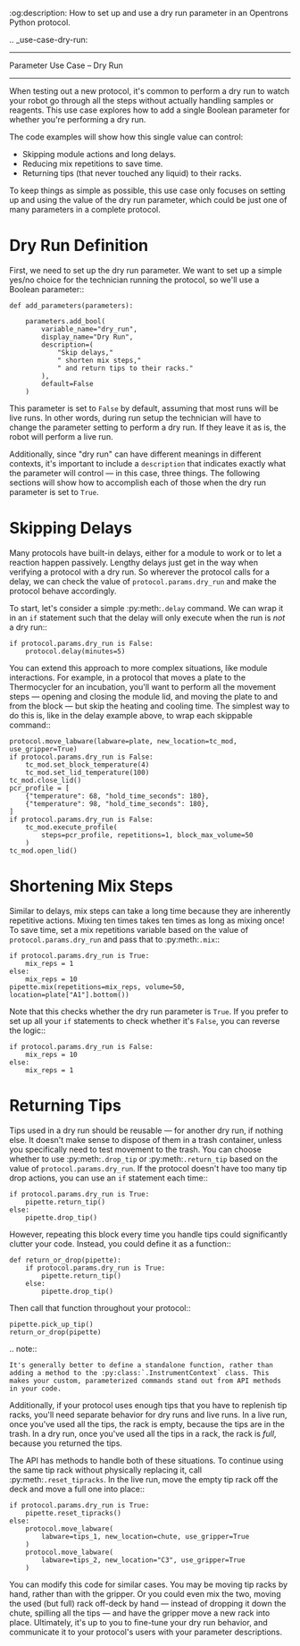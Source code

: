 :og:description: How to set up and use a dry run parameter in an Opentrons Python protocol.

.. _use-case-dry-run:

****************************
Parameter Use Case – Dry Run
****************************

When testing out a new protocol, it's common to perform a dry run to watch your robot go through all the steps without actually handling samples or reagents. This use case explores how to add a single Boolean parameter for whether you're performing a dry run.

The code examples will show how this single value can control:

- Skipping module actions and long delays.
- Reducing mix repetitions to save time.
- Returning tips (that never touched any liquid) to their racks.

To keep things as simple as possible, this use case only focuses on setting up and using the value of the dry run parameter, which could be just one of many parameters in a complete protocol.

Dry Run Definition
==================

First, we need to set up the dry run parameter. We want to set up a simple yes/no choice for the technician running the protocol, so we'll use a Boolean parameter::

    def add_parameters(parameters):

        parameters.add_bool(
            variable_name="dry_run",
            display_name="Dry Run",
            description=(
                "Skip delays,"
                " shorten mix steps,"
                " and return tips to their racks."
            ),
            default=False
        )

This parameter is set to ``False`` by default, assuming that most runs will be live runs. In other words, during run setup the technician will have to change the parameter setting to perform a dry run. If they leave it as is, the robot will perform a live run.

Additionally, since "dry run" can have different meanings in different contexts, it's important to include a ``description`` that indicates exactly what the parameter will control — in this case, three things. The following sections will show how to accomplish each of those when the dry run parameter is set to ``True``.

Skipping Delays
===============

Many protocols have built-in delays, either for a module to work or to let a reaction happen passively. Lengthy delays just get in the way when verifying a protocol with a dry run. So wherever the protocol calls for a delay, we can check the value of ``protocol.params.dry_run`` and make the protocol behave accordingly.

To start, let's consider a simple :py:meth:`.delay` command. We can wrap it in an ``if`` statement such that the delay will only execute when the run is *not* a dry run::

    if protocol.params.dry_run is False:
        protocol.delay(minutes=5)

You can extend this approach to more complex situations, like module interactions. For example, in a protocol that moves a plate to the Thermocycler for an incubation, you'll want to perform all the movement steps — opening and closing the module lid, and moving the plate to and from the block — but skip the heating and cooling time. The simplest way to do this is, like in the delay example above, to wrap each skippable command::

    protocol.move_labware(labware=plate, new_location=tc_mod, use_gripper=True)
    if protocol.params.dry_run is False:
        tc_mod.set_block_temperature(4)
        tc_mod.set_lid_temperature(100)
    tc_mod.close_lid()
    pcr_profile = [
        {"temperature": 68, "hold_time_seconds": 180},
        {"temperature": 98, "hold_time_seconds": 180},
    ]
    if protocol.params.dry_run is False:
        tc_mod.execute_profile(
            steps=pcr_profile, repetitions=1, block_max_volume=50
        )
    tc_mod.open_lid()

Shortening Mix Steps
====================

Similar to delays, mix steps can take a long time because they are inherently repetitive actions. Mixing ten times takes ten times as long as mixing once! To save time, set a mix repetitions variable based on the value of ``protocol.params.dry_run`` and pass that to :py:meth:`.mix`::

    if protocol.params.dry_run is True:
        mix_reps = 1
    else:
        mix_reps = 10
    pipette.mix(repetitions=mix_reps, volume=50, location=plate["A1"].bottom())

Note that this checks whether the dry run parameter is ``True``. If you prefer to set up all your ``if`` statements to check whether it's ``False``, you can reverse the logic::

    if protocol.params.dry_run is False:
        mix_reps = 10
    else:
        mix_reps = 1

Returning Tips
==============

Tips used in a dry run should be reusable — for another dry run, if nothing else. It doesn't make sense to dispose of them in a trash container, unless you specifically need to test movement to the trash. You can choose whether to use :py:meth:`.drop_tip` or :py:meth:`.return_tip` based on the value of ``protocol.params.dry_run``. If the protocol doesn't have too many tip drop actions, you can use an ``if`` statement each time::

    if protocol.params.dry_run is True:
        pipette.return_tip()
    else:
        pipette.drop_tip()

However, repeating this block every time you handle tips could significantly clutter your code. Instead, you could define it as a function::

    def return_or_drop(pipette):
        if protocol.params.dry_run is True:
            pipette.return_tip()
        else:
            pipette.drop_tip()

Then call that function throughout your protocol::

    pipette.pick_up_tip()
    return_or_drop(pipette)

.. note::

    It's generally better to define a standalone function, rather than adding a method to the :py:class:`.InstrumentContext` class. This makes your custom, parameterized commands stand out from API methods in your code.

Additionally, if your protocol uses enough tips that you have to replenish tip racks, you'll need separate behavior for dry runs and live runs. In a live run, once you've used all the tips, the rack is empty, because the tips are in the trash. In a dry run, once you've used all the tips in a rack, the rack is *full*, because you returned the tips.

The API has methods to handle both of these situations. To continue using the same tip rack without physically replacing it, call :py:meth:`.reset_tipracks`. In the live run, move the empty tip rack off the deck and move a full one into place::

    if protocol.params.dry_run is True:
        pipette.reset_tipracks()
    else:
        protocol.move_labware(
            labware=tips_1, new_location=chute, use_gripper=True
        )
        protocol.move_labware(
            labware=tips_2, new_location="C3", use_gripper=True
        )

You can modify this code for similar cases. You may be moving tip racks by hand, rather than with the gripper. Or you could even mix the two, moving the used (but full) rack off-deck by hand — instead of dropping it down the chute, spilling all the tips — and have the gripper move a new rack into place. Ultimately, it's up to you to fine-tune your dry run behavior, and communicate it to your protocol's users with your parameter descriptions.

